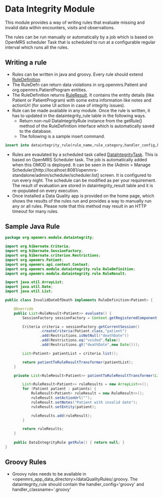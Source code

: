 # Data Integrity Module 

This module provides a way of writing rules that evaluate missing and invalid data within encounters, visits and observations. 

The rules can be run manually or automatically by a job which is based on OpenMRS scheduler Task that is scheduled to run at a configurable regular interval which runs all the rules.


## Writing a rule

* Rules can be written in java and groovy. Every rule should extend [RuleDefinition](https://github.com/openmrs/openmrs-module-dataintegrity/blob/master/api/src/main/java/org/openmrs/module/dataintegrity/rule/RuleDefinition.java)
* The RuleDefn can return data violations in org.openmrs.Patient and org.openmrs.PatientProgram entities.
* The RuleDefinition returns [RuleResult](https://github.com/openmrs/openmrs-module-dataintegrity/blob/master/api/src/main/java/org/openmrs/module/dataintegrity/rule/RuleResult.java).  It contains the entity details (like Patient or PatientProgram) with some extra information like notes and actionUrl (for some UI action in case of integrity issues).
* Rule can be made available in any module.  Once the rule is written, it has to updated in the dataintegrity_rule table in the following ways.
  * Return non-null DataIntegrityRule instance from the getRule() method of the RuleDefinition interface which is automatically saved to the database.
  * The following is a sample insert command.

```sql
insert into dataintegrity_rule(rule_name,rule_category,handler_config,handler_classname) values('Questionable date of death','patient','java','org.openmrs.module.dataintegrity.InvalidDateOfDeath');
```
    
* Rules are evaulated by a scheduled task called [DataIntegrityTask](https://github.com/openmrs/openmrs-module-dataintegrity/blob/master/dataintegrity-omod/src/main/java/org/openmrs/module/dataintegrity/scheduler/DataIntegrityTask.java).  This is based on OpenMRS Scheduler task.  The job is automatically added when this OMOD is deployed.  It can be seen in the (Admin > Manage Scheduler)[http://localhost:8081/openmrs-standalone/admin/scheduler/scheduler.list] screen.  It is configured to run every night.  The schedule can be modified as per your requirement.  The result of evaluation are stored in dataintegrity_result table and it is re-populated on every execution.
* Once installed a Data Quality app is provided on the home page, which shows the results of the rules run and provides a way to manually run any or all rules. Please note that this method may result in an HTTP timeout for many rules. 

## Sample Java Rule

``` java
package org.openmrs.module.dataintegrity;

import org.hibernate.Criteria;
import org.hibernate.SessionFactory;
import org.hibernate.criterion.Restrictions;
import org.openmrs.Patient;
import org.openmrs.api.context.Context;
import org.openmrs.module.dataintegrity.rule.RuleDefinition;
import org.openmrs.module.dataintegrity.rule.RuleResult;

import java.util.ArrayList;
import java.util.Date;
import java.util.List;

public class InvalidDateOfDeath implements RuleDefinition<Patient> {

	@Override
	public List<RuleResult<Patient>> evaluate() {
		SessionFactory sessionFactory = Context.getRegisteredComponent("sessionFactory",SessionFactory.class);

		Criteria criteria = sessionFactory.getCurrentSession()
				.createCriteria(Patient.class,"patient")
				.add(Restrictions.isNotNull("deathDate"))
				.add(Restrictions.eq("voided",false))
				.add(Restrictions.gt("deathDate",new Date()));

		List<Patient> patientList = criteria.list();

		return patientToRuleResultTransformer(patientList);
	}

	private List<RuleResult<Patient>> patientToRuleResultTransformer(List<Patient> patients){

		List<RuleResult<Patient>> ruleResults = new ArrayList<>();
		for (Patient patient : patients) {
			RuleResult<Patient> ruleResult = new RuleResult<>();
			ruleResult.setActionUrl("");
			ruleResult.setNotes("Patient with invalid date");
			ruleResult.setEntity(patient);

			ruleResults.add(ruleResult);
		}

		return ruleResults;
	}
	
	public DataIntegrityRule getRule() { return null; }
}

```
## Groovy Rules
* Groovy rules needs to be available in <openmrs_app_data_directory>/dataQualityRules/<ruleName>.groovy.  The dataintegrity_rule should contain the handler_config='groovy' and handler_classname='<rulename>.groovy'
